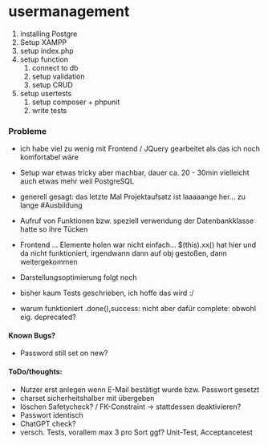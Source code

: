 # usermanagement

1. installing Postgre
2. Setup XAMPP
3. setup index.php
4. setup function
    1. connect to db
    2. setup validation
    3. setup CRUD
5. setup usertests
    1. setup composer + phpunit
    2. write tests

### Probleme
- ich habe viel zu wenig mit Frontend / JQuery gearbeitet als das ich noch komfortabel wäre
- Setup war etwas tricky aber machbar, dauer ca. 20 - 30min vielleicht auch etwas mehr weil PostgreSQL
- generell gesagt: das letzte Mal Projektaufsatz ist laaaaange her... zu lange #Ausbildung
- Aufruf von Funktionen bzw. speziell verwendung der Datenbankklasse hatte so ihre Tücken 
- Frontend ... Elemente holen war nicht einfach... $(this).xx() hat hier und da nicht funktioniert, irgendwann dann auf obj gestoßen, dann weitergekommen
- Darstellungsoptimierung folgt noch

- bisher kaum Tests geschrieben, ich hoffe das wird :/
- warum funktioniert .done(),success: nicht aber dafür complete: obwohl eig. deprecated?

#### Known Bugs? 
- Password still set on new?



#### ToDo/thoughts:

- Nutzer erst anlegen wenn E-Mail bestätigt wurde bzw. Passwort gesetzt
- charset sicherheitshalber mit übergeben
- löschen Safetycheck? / FK-Constraint -> stattdessen deaktivieren?
- Passwort identisch
- ChatGPT check?
- versch. Tests, vorallem max 3 pro Sort ggf? Unit-Test, Acceptancetest
